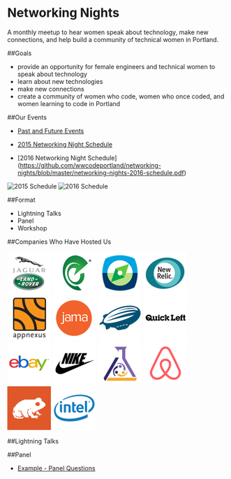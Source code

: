 # Networking Nights
A monthly meetup to hear women speak about technology, make new connections, and help build a community of technical women in Portland.

##Goals

- provide an opportunity for female engineers and technical women to speak about technology
- learn about new technologies
- make new connections
- create a community of women who code, women who once coded, and women learning to code in Portland

##Our Events

- [Past and Future Events](https://github.com/wwcodeportland/networking-nights/blob/master/networking-nights.md)

- [2015 Networking Night Schedule](https://github.com/wwcodeportland/networking-nights/blob/master/networking-nights-2015-schedule.pdf)

- [2016 Networking Night Schedule] (https://github.com/wwcodeportland/networking-nights/blob/master/networking-nights-2016-schedule.pdf)

<img src="blob/master/networking-nights-2015-schedule.pdf" title="2015 Schedule">
<img src="blob/master/networking-nights-2016-schedule.pdf" title="2016 Schedule">


##Format

- Lightning Talks 
- Panel 
- Workshop

##Companies Who Have Hosted Us

<img height=100 src="logos/logo-jlr.png" title="Jaguar Land Rover">
<img height=100 src="logos/logo-elemental.png" title="Elemental Technologies">
<img height=100 src="logos/logo-crowdcompass.png" title="Crowd Compass">
<img height=100 src="logos/logo-newrelic.png" title="New Relic">
<img height=100 src="logos/logo-appnexus.png" title="Appnexus">
<img height=100 src="logos/logo-jama.png" title="Jama">
<img height=100 src="logos/logo-urbanairship.png" title="Urban Airship">
<img height=100 src="logos/logo-quickleft.png" title="Quick Left">
<img height=100 src="logos/logo-ebay.png" title="eBay">
<img height=100 src="logos/logo-nike.png" title="Nike">
<img height=100 src="logos/logo-puppetlabs.png" title="Puppet Labs">
<img height=100 src="logos/logo-airbnb.png" title="Airbnb">
<img height=100 src="logos/logo-metaltoad.png" title="Metal Toad">
<img height=100 src="logos/logo-intel.png" title="Intel">

##Lightning Talks

##Panel

- [Example - Panel Questions](panel-questions.md)
